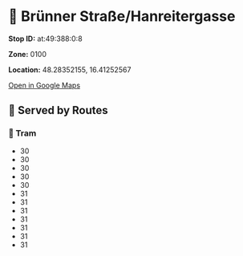 # 🚉 Brünner Straße/Hanreitergasse


**Stop ID:** at:49:388:0:8

**Zone:** 0100

**Location:** 48.28352155, 16.41252567

[Open in Google Maps](https://www.google.com/maps?q=48.28352155,16.41252567)

## 🚆 Served by Routes

### 🚊 Tram
- 30
- 30
- 30
- 30
- 30
- 31
- 31
- 31
- 31
- 31
- 31
- 31